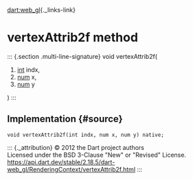 [dart:web\_gl](../../dart-web_gl/dart-web_gl-library){._links-link}

vertexAttrib2f method
=====================

::: {.section .multi-line-signature}
void vertexAttrib2f(

1.  [int](../../dart-core/int-class) indx,
2.  [num](../../dart-core/num-class) x,
3.  [num](../../dart-core/num-class) y

)
:::

Implementation {#source}
--------------

``` {.language-dart data-language="dart"}
void vertexAttrib2f(int indx, num x, num y) native;
```

::: {._attribution}
© 2012 the Dart project authors\
Licensed under the BSD 3-Clause \"New\" or \"Revised\" License.\
<https://api.dart.dev/stable/2.18.5/dart-web_gl/RenderingContext/vertexAttrib2f.html>
:::
